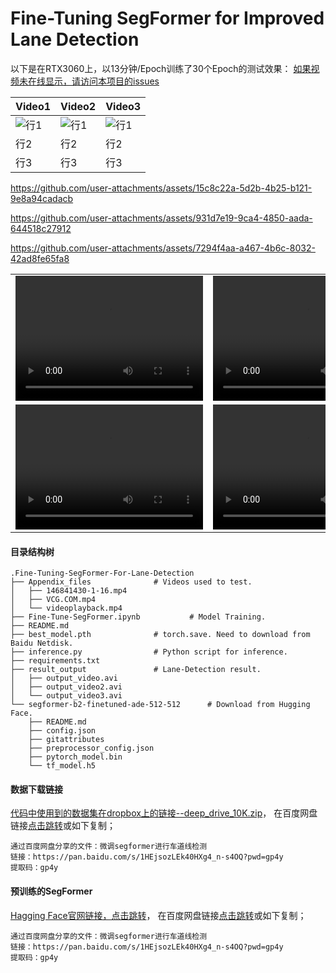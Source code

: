 # Fine-Tuning SegFormer for Improved Lane Detection

以下是在RTX3060上，以13分钟/Epoch训练了30个Epoch的测试效果：
[如果视频未在线显示，请访问本项目的issues](https://github.com/YaoXiao-CS/Work-Project-Collection/issues/1)

| Video1 | Video2 | Video3 |
|-----|-----|-----|
| ![行1](https://github.com/user-attachments/assets/abaab5af-cb06-4f76-90f6-f1658382526c) | ![行1](https://github.com/user-attachments/assets/e04b02b7-6a0b-4a52-87f8-06d5d9ce9b11) | ![行1](https://github.com/user-attachments/assets/b70a478c-59d6-4958-a56d-0064fe244fbb) |
| 行2 | 行2 | 行2 |
| 行3 | 行3 | 行3 |


https://github.com/user-attachments/assets/15c8c22a-5d2b-4b25-b121-9e8a94cadacb

https://github.com/user-attachments/assets/931d7e19-9ca4-4850-aada-644518c27912

https://github.com/user-attachments/assets/7294f4aa-a467-4b6c-8032-42ad8fe65fa8








<table>
 <tr>
    <td><video width="300" height="200" controls><source src="./Appendix_files/146841430-1-16.mp4" type="video/mp4">您的浏览器不支持 video 标签。</video></td>
    <td><video width="300" height="200" controls><source src="./Appendix_files/videoplayback.mp4" type="video/mp4">您的浏览器不支持 video 标签。</video></td>
    <td><video width="300" height="200" controls><source src="./Appendix_files/VCG.COM.mp4" type="video/mp4">您的浏览器不支持 video 标签。</video></td>
  </tr>
  <tr>
    <td><video width="300" height="200" controls><source src="./result_output/output_video.mp4" type="video/mp4">您的浏览器不支持 video 标签。</video></td>
    <td><video width="300" height="200" controls><source src="./result_output/output_video2.mp4" type="video/mp4">您的浏览器不支持 video 标签。</video></td>
    <td><video width="300" height="200" controls><source src="./result_output/output_video3.mp4" type="video/mp4">您的浏览器不支持 video 标签。</video></td>
  </tr>
</table>

#### 目录结构树

```shell
.Fine-Tuning-SegFormer-For-Lane-Detection
├── Appendix_files				# Videos used to test.
│   ├── 146841430-1-16.mp4
│   ├── VCG.COM.mp4
│   └── videoplayback.mp4
├── Fine-Tune-SegFormer.ipynb			# Model Training.
├── README.md
├── best_model.pth				# torch.save. Need to download from Baidu Netdisk.
├── inference.py				# Python script for inference.
├── requirements.txt
├── result_output				# Lane-Detection result.
│   ├── output_video.avi
│   ├── output_video2.avi
│   └── output_video3.avi
└── segformer-b2-finetuned-ade-512-512		# Download from Hugging Face.
    ├── README.md
    ├── config.json
    ├── gitattributes
    ├── preprocessor_config.json
    ├── pytorch_model.bin
    └── tf_model.h5
```

#### 数据下载链接

[代码中使用到的数据集在dropbox上的链接--deep_drive_10K.zip](https://www.dropbox.com/scl/fi/40onxgztkbtqxvsg2d6fk/deep_drive_10K.zip?rlkey=8h098tbe9dry81jidtte1d9j5&dl=1)， 在百度网盘链接[点击跳转](https://pan.baidu.com/s/1HEjsozLEk40HXg4_n-s4OQ?pwd=gp4y)或如下复制；

```shell
通过百度网盘分享的文件：微调segformer进行车道线检测
链接：https://pan.baidu.com/s/1HEjsozLEk40HXg4_n-s4OQ?pwd=gp4y
提取码：gp4y
```

#### 预训练的SegFormer

[Hagging Face官网链接，点击跳转](https://huggingface.co/nvidia/segformer-b2-finetuned-ade-512-512)， 在百度网盘链接[点击跳转](https://pan.baidu.com/s/1HEjsozLEk40HXg4_n-s4OQ?pwd=gp4y)或如下复制；

```shell
通过百度网盘分享的文件：微调segformer进行车道线检测
链接：https://pan.baidu.com/s/1HEjsozLEk40HXg4_n-s4OQ?pwd=gp4y
提取码：gp4y
```
